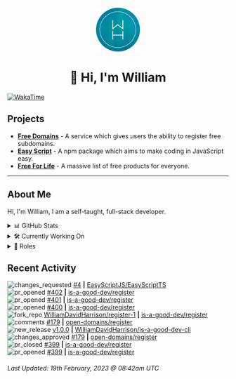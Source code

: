 <p align="center">
  <a href="https://wdh.gg/dev">
    <img src="https://raw.githubusercontent.com/WilliamDavidHarrison/WilliamDavidHarrison/main/assets/logo.png" height="100" width="100">
  </a>
</p>

<h1 align="center">👋 Hi, I'm William</h1>

[![WakaTime](https://wakatime.com/badge/user/817e29c1-e1ac-4adc-936b-37bfa447c165.svg?style=for-the-badge)](https://wdh.gg/wakatime)

## Projects

- **[Free Domains](https://freesubdomains.org)** - A service which gives users the ability to register free subdomains.
- **[Easy Script](https://easyscript.dev)** - A npm package which aims to make coding in JavaScript easy.
- **[Free For Life](https://free-for.life)** - A massive list of free products for everyone.

---

## About Me
Hi, I'm William, I am a self-taught, full-stack developer.

<details>
  <summary>📊 GitHub Stats</summary>
  <br>

  ![GitHub Stats](https://github-readme-stats.vercel.app/api?username=williamdavidharrison&theme=algolia&show_icons=true&border_radius=8&count_private=true&include_all_commits=true)

  ![Top Languages](https://github-readme-stats.vercel.app/api/top-langs/?username=williamdavidharrison&theme=algolia&layout=compact&border_radius=8)

</details>

<details>
  <summary>🛠️ Currently Working On</summary>
  <br>

  [![Free Domains](https://img.shields.io/badge/Free%20Domains-333333?style=for-the-badge)](https://wdh.gg/free-domains)

</details>

<details>
  <summary>💼 Roles</summary>
  <br>

  [![Free Domains](https://img.shields.io/badge/Free%20Domains-Owner-222222?style=for-the-badge)](https://wdh.gg/free-domains)

  [![Future Focus Accounting](https://img.shields.io/badge/Future%20Focus%20Accounting-Developer-222222?style=for-the-badge)](https://wdh.gg/ffa/github)

  [![Open Domains](https://img.shields.io/badge/Open%20Domains-Maintainer-222222?style=for-the-badge)](https://wdh.gg/open-domains)

  [![is-a.dev](https://img.shields.io/badge/is--a.dev-Maintainer-222222?style=for-the-badge)](https://wdh.gg/is-a-dev)

  [![is-a-good.dev](https://img.shields.io/badge/is--a--good.dev-Helper-222222?style=for-the-badge)](https://wdh.gg/is-a-good-dev)

</details>

## Recent Activity

<!--RECENT_ACTIVITY:start-->
![changes_requested](https://cdn.jsdelivr.net/gh/Readme-Workflows/Readme-Icons@main/icons/octicons/RequestedChanges.svg) [#4](https://github.com/EasyScriptJS/EasyScriptTS/pull/4#pullrequestreview-1304734889) **|** [EasyScriptJS/EasyScriptTS](https://github.com/EasyScriptJS/EasyScriptTS)<br>
![pr_opened](https://cdn.jsdelivr.net/gh/Readme-Workflows/Readme-Icons@main/icons/octicons/PullRequestOpened.svg) [#402](https://github.com/is-a-good-dev/register/pull/402) **|** [is-a-good-dev/register](https://github.com/is-a-good-dev/register)<br>
![pr_opened](https://cdn.jsdelivr.net/gh/Readme-Workflows/Readme-Icons@main/icons/octicons/PullRequestOpened.svg) [#401](https://github.com/is-a-good-dev/register/pull/401) **|** [is-a-good-dev/register](https://github.com/is-a-good-dev/register)<br>
![pr_opened](https://cdn.jsdelivr.net/gh/Readme-Workflows/Readme-Icons@main/icons/octicons/PullRequestOpened.svg) [#400](https://github.com/is-a-good-dev/register/pull/400) **|** [is-a-good-dev/register](https://github.com/is-a-good-dev/register)<br>
![fork_repo](https://cdn.jsdelivr.net/gh/Readme-Workflows/Readme-Icons@main/icons/octicons/ForkedRepository.svg) [WilliamDavidHarrison/register-1](https://github.com/WilliamDavidHarrison/register-1) **|** [is-a-good-dev/register](https://github.com/is-a-good-dev/register)<br>
![comments](https://cdn.jsdelivr.net/gh/Readme-Workflows/Readme-Icons@main/icons/octicons/Comment.svg) [#179](https://github.com/open-domains/register/pull/179#issuecomment-1435909240) **|** [open-domains/register](https://github.com/open-domains/register)<br>
![new_release](https://cdn.jsdelivr.net/gh/Readme-Workflows/Readme-Icons@main/icons/octicons/Release.svg) [v1.0.0](https://github.com/WilliamDavidHarrison/is-a-good-dev-cli/releases/tag/v1.0.0) **|** [WilliamDavidHarrison/is-a-good-dev-cli](https://github.com/WilliamDavidHarrison/is-a-good-dev-cli)<br>
![changes_approved](https://cdn.jsdelivr.net/gh/Readme-Workflows/Readme-Icons@main/icons/octicons/ApprovedChanges.svg) [#179](https://github.com/open-domains/register/pull/179#pullrequestreview-1304725457) **|** [open-domains/register](https://github.com/open-domains/register)<br>
![pr_closed](https://cdn.jsdelivr.net/gh/Readme-Workflows/Readme-Icons@main/icons/octicons/PullRequestClosed.svg) [#399](https://github.com/is-a-good-dev/register/pull/399) **|** [is-a-good-dev/register](https://github.com/is-a-good-dev/register)<br>
![pr_opened](https://cdn.jsdelivr.net/gh/Readme-Workflows/Readme-Icons@main/icons/octicons/PullRequestOpened.svg) [#399](https://github.com/is-a-good-dev/register/pull/399) **|** [is-a-good-dev/register](https://github.com/is-a-good-dev/register)<br>
<!--RECENT_ACTIVITY:end-->

<!--RECENT_ACTIVITY:last_update-->
###### Last Updated: 19th February, 2023 @ 08:42am UTC
<!--RECENT_ACTIVITY:last_update_end-->
